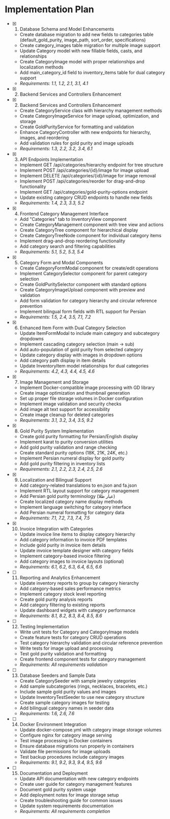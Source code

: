 # Implementation Plan

- [x] 1. Database Schema and Model Enhancements





  - Create database migration to add new fields to categories table (default_gold_purity, image_path, sort_order, specifications)
  - Create category_images table migration for multiple image support
  - Update Category model with new fillable fields, casts, and relationships
  - Create CategoryImage model with proper relationships and localization methods
  - Add main_category_id field to inventory_items table for dual category support
  - _Requirements: 1.1, 1.2, 2.1, 3.1, 4.1_
- [x] 2. Backend Services and Controllers Enhancement








- [x] 2. Backend Services and Controllers Enhancement

  - Create CategoryService class with hierarchy management methods
  - Create CategoryImageService for image upload, optimization, and storage
  - Create GoldPurityService for formatting and validation
  - Enhance CategoryController with new endpoints for hierarchy, images, and reordering
  - Add validation rules for gold purity and image uploads
  - _Requirements: 1.3, 2.2, 3.2, 3.4, 6.1_

- [x] 3. API Endpoints Implementation





  - Implement GET /api/categories/hierarchy endpoint for tree structure
  - Implement POST /api/categories/{id}/image for image upload
  - Implement DELETE /api/categories/{id}/image for image removal
  - Implement POST /api/categories/reorder for drag-and-drop functionality
  - Implement GET /api/categories/gold-purity-options endpoint
  - Update existing category CRUD endpoints to handle new fields
  - _Requirements: 1.4, 2.3, 3.3, 5.2_

- [x] 4. Frontend Category Management Interface






  - Add "Categories" tab to InventoryView component
  - Create CategoryManagement component with tree view and actions
  - Create CategoryTree component for hierarchical display
  - Create CategoryTreeNode component for individual category items
  - Implement drag-and-drop reordering functionality
  - Add category search and filtering capabilities
  - _Requirements: 5.1, 5.2, 5.3, 5.4_

- [x] 5. Category Form and Modal Components





  - Create CategoryFormModal component for create/edit operations
  - Implement CategorySelector component for parent category selection
  - Create GoldPuritySelector component with standard options
  - Create CategoryImageUpload component with preview and validation
  - Add form validation for category hierarchy and circular reference prevention
  - Implement bilingual form fields with RTL support for Persian
  - _Requirements: 1.5, 2.4, 3.5, 7.1, 7.2_

- [x] 6. Enhanced Item Form with Dual Category Selection





  - Update ItemFormModal to include main category and subcategory dropdowns
  - Implement cascading category selection (main → sub)
  - Add auto-population of gold purity from selected category
  - Update category display with images in dropdown options
  - Add category path display in item details
  - Update InventoryItem model relationships for dual categories
  - _Requirements: 4.2, 4.3, 4.4, 4.5, 4.6_

- [x] 7. Image Management and Storage





  - Implement Docker-compatible image processing with GD library
  - Create image optimization and thumbnail generation
  - Set up proper file storage volumes in Docker configuration
  - Implement image validation and security checks
  - Add image alt text support for accessibility
  - Create image cleanup for deleted categories
  - _Requirements: 3.1, 3.2, 3.4, 3.5, 9.2_

- [x] 8. Gold Purity System Implementation













  - Create gold purity formatting for Persian/English display
  - Implement karat to purity conversion utilities
  - Add gold purity validation and range checking
  - Create standard purity options (18K, 21K, 24K, etc.)
  - Implement Persian numeral display for gold purity
  - Add gold purity filtering in inventory lists
  - _Requirements: 2.1, 2.2, 2.3, 2.4, 2.5, 2.6_

- [x] 9. Localization and Bilingual Support








  - Add category-related translations to en.json and fa.json
  - Implement RTL layout support for category management
  - Add Persian gold purity terminology (عیار طلا)
  - Create localized category name display methods
  - Implement language switching for category interface
  - Add Persian numeral formatting for category data
  - _Requirements: 7.1, 7.2, 7.3, 7.4, 7.5_

- [x] 10. Invoice Integration with Categories





















  - Update invoice line items to display category hierarchy
  - Add category information to invoice PDF templates
  - Include gold purity in invoice item details
  - Update invoice template designer with category fields
  - Implement category-based invoice filtering
  - Add category images to invoice layouts (optional)
  - _Requirements: 6.1, 6.2, 6.3, 6.4, 6.5, 6.6_

- [ ] 11. Reporting and Analytics Enhancement
  - Update inventory reports to group by category hierarchy
  - Add category-based sales performance metrics
  - Implement category stock level reporting
  - Create gold purity analysis reports
  - Add category filtering to existing reports
  - Update dashboard widgets with category performance
  - _Requirements: 8.1, 8.2, 8.3, 8.4, 8.5, 8.6_

- [ ] 12. Testing Implementation
  - Write unit tests for Category and CategoryImage models
  - Create feature tests for category CRUD operations
  - Test category hierarchy validation and circular reference prevention
  - Write tests for image upload and processing
  - Test gold purity validation and formatting
  - Create frontend component tests for category management
  - _Requirements: All requirements validation_

- [ ] 13. Database Seeders and Sample Data
  - Create CategorySeeder with sample jewelry categories
  - Add sample subcategories (rings, necklaces, bracelets, etc.)
  - Include sample gold purity values and images
  - Update InventoryTestSeeder to use new category structure
  - Create sample category images for testing
  - Add bilingual category names in seeder data
  - _Requirements: 1.6, 2.6, 7.6_

- [ ] 14. Docker Environment Integration
  - Update docker-compose.yml with category image storage volumes
  - Configure nginx for category image serving
  - Test image processing in Docker containers
  - Ensure database migrations run properly in containers
  - Validate file permissions for image uploads
  - Test backup procedures include category images
  - _Requirements: 9.1, 9.2, 9.3, 9.4, 9.5, 9.6_

- [ ] 15. Documentation and Deployment
  - Update API documentation with new category endpoints
  - Create user guide for category management features
  - Document gold purity system usage
  - Add deployment notes for image storage setup
  - Create troubleshooting guide for common issues
  - Update system requirements documentation
  - _Requirements: All requirements completion_